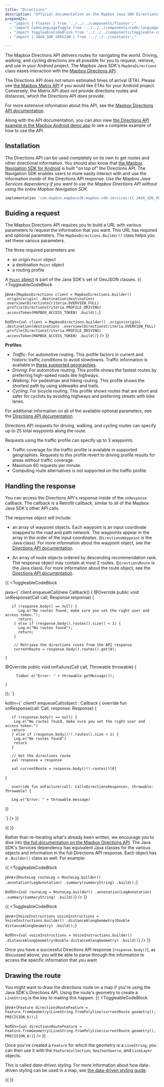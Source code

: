 ```yaml
---
title: "Directions"
description: "Official documentation on the Mapbox Java SDK Directions API"
prependJs:
  - "import { Floater } from '../../../components/floater';"
  - "import CodeLanguageToggle from '../../../components/code-language-toggle';"
  - "import ToggleableCodeBlock from '../../../components/toggleable-code-block';"
  - "import { JAVA_SDK_VERSION } from '../../../constants';"

---
```


The Mapbox Directions API delivers routes for navigating the world. Driving, walking, and cycling directions are all possible for you to request, retrieve, and use in your Android project. The Mapbox Java SDK's `MapboxDirections` class eases interaction with the [Mapbox Directions API](https://www.mapbox.com/api-documentation/#directions).

The Directions API does not return estimated times of arrival (ETA). Please see [the Mapbox Matrix API](/android-docs/java/overview/directions-matrix/) if you would like ETAs for your Android project. Conversely, the Matrix API _does not_ provide directions routes and distances, which the Directions API _does_ provide.

For more extensive information about this API, see the [Mapbox Directions API documentation](https://www.mapbox.com/api-documentation/#directions).

Along with the API documentation, you can also view [the Directions API example in the Mapbox Android demo app](https://github.com/mapbox/mapbox-android-demo/blob/eadaf3a81c01f1390753dbe24b560f77d117ec27/MapboxAndroidDemo/src/main/java/com/mapbox/mapboxandroiddemo/examples/mas/DirectionsActivity.java) to see a complete example of how to use the API.

## Installation

The Directions API can be used completely on its own to get routes and other directional information. You should also know that [the Mapbox Navigation SDK for Android](https://www.mapbox.com/android-docs/navigation/overview/) is built "on top of" the Directions API. The Navigation SDK enables users to more easily interact with and use the information inside of the Directions API response. _Use the Mapbox Java Services dependency if you want to use the Mapbox Directions API without using the entire Mapbox Navigation SDK._

```groovy
implementation 'com.mapbox.mapboxsdk:mapbox-sdk-services:{{ JAVA_SDK_VERSION }}'
```

## Buiding a request

The Mapbox Directions API requires you to build a URL with various parameters to request the information that you want. This URL has required and optional parameters. The `MapboxDirections.Builder()` class helps you set these various parameters.

The three required parameters are:

- an origin `Point` object
- a destination `Point` object
- a routing profile

A [`Point` object](/android-docs/java/overview/#point-object) is part of the Java SDK's set of GeoJSON classes.
{{
<CodeLanguageToggle id="directions-api-request" />
<ToggleableCodeBlock

java={`
MapboxDirections client = MapboxDirections.builder()
	.origin(origin)
	.destination(destination)
	.overview(DirectionsCriteria.OVERVIEW_FULL)
	.profile(DirectionsCriteria.PROFILE_DRIVING)
	.accessToken(MAPBOX_ACCESS_TOKEN)
	.build();
`}

kotlin={`
val client = MapboxDirections.builder()
	.origin(origin)
	.destination(destination)
	.overview(DirectionsCriteria.OVERVIEW_FULL)
	.profile(DirectionsCriteria.PROFILE_DRIVING)
	.accessToken(MAPBOX_ACCESS_TOKEN)
	.build()
`}
/>
}}

**Profiles**:

- *Traffic*: For automotive routing. This profile factors in current and historic traffic conditions to avoid slowdowns. Traffic information is available in [these supported geographies](https://www.mapbox.com/api-documentation/pages/traffic-countries.html).
- *Driving*: For automotive routing. This profile shows the fastest routes by preferring high-speed roads like highways.
- *Walking*: For pedestrian and hiking routing. This profile shows the shortest path by using sidewalks and trails.
- *Cycling*: For bicycle routing. This profile shows routes that are short and safer for cyclists by avoiding highways and preferring streets with bike lanes.


For additional information on all of the available optional parameters, see the [Directions API documentation](https://www.mapbox.com/api-documentation/#retrieve-directions).

Directions API requests for driving, walking, and cycling routes can specify up to 25 total waypoints along the route.  

Requests using the traffic profile can specify up to 3 waypoints.

- Traffic coverage for the traffic profile is available in supported geographies. Requests to this profile revert to driving profile results for areas without traffic coverage.
- Maximum 60 requests per minute.
- Computing route alternatives is not supported on the traffic profile.


## Handling the response

You can access the Directions API's response inside of the `onResponse` callback. The callback is a Retrofit callback, similar to all of the Mapbox Java SDK's other API calls.

The response object will include:

- an array of waypoint objects. Each waypoint is an input coordinate snapped to the road and path network. The waypoints appear in the array in the order of the input coordinates. (`DirectionsWaypoint` is the Java class). For more information about the waypoint object, see the [Directions API documentation](https://www.mapbox.com/api-documentation/#waypoint-object).

- An array of route objects ordered by descending recommendation rank. The response object may contain at most 2 routes. (`DirectionsRoute` is the Java class). For more information about the route object, see the [Directions API documentation](https://www.mapbox.com/api-documentation/#route-object).

{{
<CodeLanguageToggle id="directions-api-response" />
<ToggleableCodeBlock

java={`
client.enqueueCall(new Callback<DirectionsResponse>() {
	@Override public void onResponse(Call<DirectionsResponse> call, Response<DirectionsResponse> response) {
       
       if (response.body() == null) {
          Log.e("No routes found, make sure you set the right user and access token.");
          return;
        } else if (response.body().routes().size() < 1) {
          Log.e("No routes found");
          return;
        }

        // Retrieve the directions route from the API response
        currentRoute = response.body().routes().get(0);
       
	}

@Override public void onFailure(Call<DirectionsResponse> call, Throwable throwable) {

	     Timber.e("Error: " + throwable.getMessage());

	}
});
`}

kotlin={`
client?.enqueueCall(object : Callback<DirectionsResponse> {
            override fun onResponse(call: Call<DirectionsResponse>, response: Response<DirectionsResponse>) {

       if (response.body() == null) {
       	Log.e("No routes found, make sure you set the right user and access token.")
       return
       } else if (response.body()!!.routes().size < 1) {
       	Log.e("No routes found")
       	return
       }
       
       // Get the directions route
       val response = response 
                
       val currentRoute = response.body()!!.routes()[0]

}

       override fun onFailure(call: Call<DirectionsResponse>, throwable: Throwable) {
       
       Log.e("Error: " + throwable.message)

})


`}
/>
}}

{{
  <Floater
    url="https://www.mapbox.com/api-playground/#/directions?_k=p7cct3"
    title="Directions API"
    category="playground"
    text="Explore and learn more about the Mapbox Directions API"
  />
}}


Rather than re-iterating what's already been written, we encourage you to dive into [the full documentation on the Mapbox Directions API](https://www.mapbox.com/api-documentation/#directions). The Java SDK's Services dependency has equivalent Java classes for the various objects and information in the full Directions API response. Each object has a `.Builder()` class as well. For example:

{{
<CodeLanguageToggle id="RouteLeg" />
<ToggleableCodeBlock

java={`
RouteLeg routeLeg = RouteLeg.builder()
	.annotation(LegAnnotation)
	.summary(summaryString)
	.build();
`}

kotlin={`
val routeLeg = RouteLeg.builder()
	.annotation(LegAnnotation)
	.summary(summaryString)
	.build()
`}
/>
}}
	
{{
<CodeLanguageToggle id="VoiceInstructions" />
<ToggleableCodeBlock

java={`
VoiceInstructions voiceInstructions = VoiceInstructions.builder()
	.distanceAlongGeometry(Double distanceAlongGeometry)
	.build();
`}

kotlin={`
val voiceInstructions = VoiceInstructions.builder()
	.distanceAlongGeometry(Double distanceAlongGeometry)
	.build()
`}
/>
}}

Once you have a successful Directions API response (`response.body()`), as discussed above, you will be able to parse through the information to access the specific information that you want.

## Drawing the route

You might want to draw the directions route on a map if you're using the Java SDK's Directions API. Using the route's geometry to create a `LineString` is the key to making this happen. 
{{
<CodeLanguageToggle id="drawing-the-route" />
<ToggleableCodeBlock

java={`
Feature directionsRouteFeature = Feature.fromGeometry(LineString.fromPolyline(currentRoute.geometry(), PRECISION_6));
`}

kotlin={`
val directionsRouteFeature = Feature.fromGeometry(LineString.fromPolyline(currentRoute.geometry(), PRECISION_6))
`}
/>
}}

Once you've created a `Feature` for which the geometry is a `LineString`, you can then use it with the `FeatureCollection`, `GeoJsonSource`, and `LineLayer` objects. 

This is called *data-driven styling*. For more information about how data-driven styling can be used in a map, see [the data-driven styling guide](/android-docs/maps/overview/data-driven-styling/).

{{
  <Floater
    url="https://github.com/mapbox/mapbox-android-demo/blob/master/MapboxAndroidDemo/src/main/java/com/mapbox/mapboxandroiddemo/javaservices/DirectionsActivity.java"
    title="Directions"
    category="example"
    text="Request and receive a Directions API route between two locations."
  />
}}

